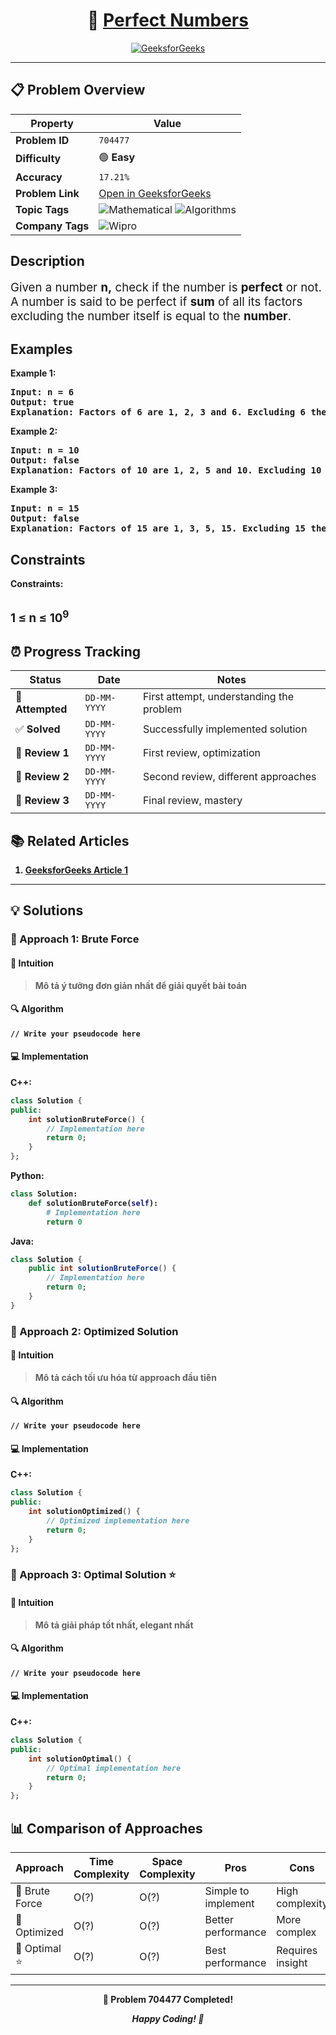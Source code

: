 <div align="center">

# 🧠 [Perfect Numbers](https://www.geeksforgeeks.org/problems/perfect-numbers3207/1)

[![GeeksforGeeks](<https://img.shields.io/badge/GeeksforGeeks-Problem-0F9D58?style=for-the-badge&logo=geeksforgeeks&logoColor=white>)](https://www.geeksforgeeks.org/problems/perfect-numbers3207/1)

</div>

---

## 📋 Problem Overview

| Property | Value |
|----------|-------|
| **Problem ID** | `704477` |
| **Difficulty** | 🟢 **Easy** |
| **Accuracy** | `17.21%` |
| **Problem Link** | [Open in GeeksforGeeks](https://www.geeksforgeeks.org/problems/perfect-numbers3207/1) |
| **Topic Tags** | ![Mathematical](https://img.shields.io/badge/-Mathematical-blue?style=flat-square) ![Algorithms](https://img.shields.io/badge/-Algorithms-blue?style=flat-square) |
| **Company Tags** | ![Wipro](https://img.shields.io/badge/-Wipro-orange?style=flat-square) |

## Description
<!-- description:start -->
<p><span style="font-size: 14pt;">Given a number <strong>n,</strong> check if the number is <strong>perfect</strong> or not. A number is said to be perfect if <strong>sum</strong> of all its factors excluding the number itself is equal to the <strong>number</strong>.</span></p>
<p><span style="font-size: 14pt;"><strong>
<!-- description:end -->

## Examples

<p><strong class="example">Example 1:</strong></p>
<pre>
<strong>Input:</strong> n = 6
<strong>Output:</strong> true
<strong>Explanation:</strong> Factors of 6 are 1, 2, 3 and 6. Excluding 6 their sum is 6 which is equal to n itself. So, it's a Perfect Number.
</pre>

<p><strong class="example">Example 2:</strong></p>
<pre>
<strong>Input:</strong> n = 10
<strong>Output:</strong> false
<strong>Explanation:</strong> Factors of 10 are 1, 2, 5 and 10. Excluding 10 their sum is 8 which is not equal to n itself. So, it's not a Perfect Number.
</pre>

<p><strong class="example">Example 3:</strong></p>
<pre>
<strong>Input:</strong> n = 15
<strong>Output:</strong> false
<strong>Explanation:</strong> Factors of 15 are 1, 3, 5, 15. Excluding 15 their sum is 9 which is not equal to n itself. So, it's not a Perfect Number.
</pre>

## Constraints

<p><strong>Constraints:</strong></p>
</span><br /><span style="font-size: 14pt;">1 ≤ n ≤ 10<sup>9</sup></span></p>

## ⏰ Progress Tracking

| Status | Date | Notes |
|--------|------|-------|
| 🎯 **Attempted** | `DD-MM-YYYY` | First attempt, understanding the problem |
| ✅ **Solved** | `DD-MM-YYYY` | Successfully implemented solution |
| 🔄 **Review 1** | `DD-MM-YYYY` | First review, optimization |
| 🔄 **Review 2** | `DD-MM-YYYY` | Second review, different approaches |
| 🔄 **Review 3** | `DD-MM-YYYY` | Final review, mastery |

## 📚 Related Articles

1. [GeeksforGeeks Article 1](https://www.geeksforgeeks.org/perfect-number/)

---

## 💡 Solutions

### 🥉 Approach 1: Brute Force

#### 📝 Intuition
> Mô tả ý tưởng đơn giản nhất để giải quyết bài toán

#### 🔍 Algorithm
```pseudo
// Write your pseudocode here
```

#### 💻 Implementation

**C++:**
```cpp
class Solution {
public:
    int solutionBruteForce() {
        // Implementation here
        return 0;
    }
};
```

**Python:**
```python
class Solution:
    def solutionBruteForce(self):
        # Implementation here
        return 0
```

**Java:**
```java
class Solution {
    public int solutionBruteForce() {
        // Implementation here
        return 0;
    }
}
```

### 🥈 Approach 2: Optimized Solution

#### 📝 Intuition
> Mô tả cách tối ưu hóa từ approach đầu tiên

#### 🔍 Algorithm
```pseudo
// Write your pseudocode here
```

#### 💻 Implementation

**C++:**
```cpp
class Solution {
public:
    int solutionOptimized() {
        // Optimized implementation here
        return 0;
    }
};
```

### 🥇 Approach 3: Optimal Solution ⭐

#### 📝 Intuition
> Mô tả giải pháp tốt nhất, elegant nhất

#### 🔍 Algorithm
```pseudo
// Write your pseudocode here
```

#### 💻 Implementation

**C++:**
```cpp
class Solution {
public:
    int solutionOptimal() {
        // Optimal implementation here
        return 0;
    }
};
```

## 📊 Comparison of Approaches

| Approach | Time Complexity | Space Complexity | Pros | Cons |
|----------|-----------------|------------------|------|------|
| 🥉 Brute Force | O(?) | O(?) | Simple to implement | High complexity |
| 🥈 Optimized   | O(?) | O(?) | Better performance | More complex |
| 🥇 Optimal ⭐  | O(?) | O(?) | Best performance | Requires insight |

---

<div align="center">

**🎯 Problem 704477 Completed!**

*Happy Coding! 🚀*

</div>
